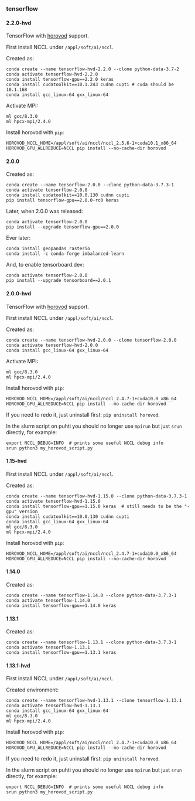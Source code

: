 ### tensorflow

#### 2.2.0-hvd

TensorFlow with [horovod](https://github.com/horovod/horovod) support.

First install NCCL under `/appl/soft/ai/nccl`.

Created as:

    conda create --name tensorflow-hvd-2.2.0 --clone python-data-3.7-2
    conda activate tensorflow-hvd-2.2.0
    conda install tensorflow-gpu==2.2.0 keras
    conda install cudatoolkit==10.1.243 cudnn cupti # cuda should be 10.1.168
    conda install gcc_linux-64 gxx_linux-64

Activate MPI:

    ml gcc/8.3.0
    ml hpcx-mpi/2.4.0

Install horovod with `pip`:

    HOROVOD_NCCL_HOME=/appl/soft/ai/nccl/nccl_2.5.6-1+cuda10.1_x86_64 HOROVOD_GPU_ALLREDUCE=NCCL pip install --no-cache-dir horovod

#### 2.0.0

Created as:

    conda create --name tensorflow-2.0.0 --clone python-data-3.7.3-1 
    conda activate tensorflow-2.0.0
    conda install cudatoolkit==10.0.130 cudnn cupti
    pip install tensorflow-gpu==2.0.0-rc0 keras
    
Later, when 2.0.0 was released:

    conda activate tensorflow-2.0.0
    pip install --upgrade tensorflow-gpu==2.0.0

Ever later:

    conda install geopandas rasterio
    conda install -c conda-forge imbalanced-learn
    
And, to enable tensorboard.dev:

    conda activate tensorflow-2.0.0
    pip install --upgrade tensorboard==2.0.1

#### 2.0.0-hvd

TensorFlow with [horovod](https://github.com/horovod/horovod) support.

First install NCCL under `/appl/soft/ai/nccl`.

Created as:

    conda create --name tensorflow-hvd-2.0.0 --clone tensorflow-2.0.0
    conda activate tensorflow-hvd-2.0.0
    conda install gcc_linux-64 gxx_linux-64

Activate MPI:

    ml gcc/8.3.0
    ml hpcx-mpi/2.4.0

Install horovod with `pip`:

    HOROVOD_NCCL_HOME=/appl/soft/ai/nccl/nccl_2.4.7-1+cuda10.0_x86_64 HOROVOD_GPU_ALLREDUCE=NCCL pip install --no-cache-dir horovod

If you need to redo it, just uninstall first: `pip uninstall horovod`.

In the slurm script on puhti you should no longer use `mpirun` but just `srun` directly, for example:

    export NCCL_DEBUG=INFO  # prints some useful NCCL debug info
    srun python3 my_horovod_script.py


#### 1.15-hvd

First install NCCL under `/appl/soft/ai/nccl`.

Created as:

    conda create --name tensorflow-hvd-1.15.0 --clone python-data-3.7.3-1
    conda activate tensorflow-hvd-1.15.0
    conda install tensorflow-gpu==1.15.0 keras  # still needs to be the "-gpu" version
    conda install cudatoolkit==10.0.130 cudnn cupti
    conda install gcc_linux-64 gxx_linux-64
    ml gcc/8.3.0
    ml hpcx-mpi/2.4.0
    
Install horovod with `pip`:
    
    HOROVOD_NCCL_HOME=/appl/soft/ai/nccl/nccl_2.4.7-1+cuda10.0_x86_64 HOROVOD_GPU_ALLREDUCE=NCCL pip install --no-cache-dir horovod

#### 1.14.0

Created as:

    conda create --name tensorflow-1.14.0 --clone python-data-3.7.3-1   
    conda activate tensorflow-1.14.0
    conda install tensorflow-gpu==1.14.0 keras
    
#### 1.13.1

Created as:

    conda create --name tensorflow-1.13.1 --clone python-data-3.7.3-1
    conda activate tensorflow-1.13.1
    conda install tensorflow-gpu==1.13.1 keras

#### 1.13.1-hvd

First install NCCL under `/appl/soft/ai/nccl`.

Created environment:

    conda create --name tensorflow-hvd-1.13.1 --clone tensorflow-1.13.1
    conda activate tensorflow-hvd-1.13.1
    conda install gcc_linux-64 gxx_linux-64
    ml gcc/8.3.0
    ml hpcx-mpi/2.4.0

Install horovod with `pip`:

    HOROVOD_NCCL_HOME=/appl/soft/ai/nccl/nccl_2.4.7-1+cuda10.0_x86_64 HOROVOD_GPU_ALLREDUCE=NCCL pip install --no-cache-dir horovod

If you need to redo it, just uninstall first: `pip uninstall horovod`.

In the slurm script on puhti you should no longer use `mpirun` but just `srun` directly, for example:

    export NCCL_DEBUG=INFO  # prints some useful NCCL debug info
    srun python3 my_horovod_script.py
